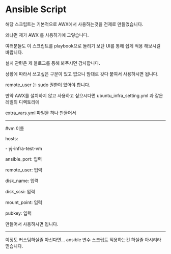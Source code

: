 # Ansible Script

해당 스크립트는 기본적으로 AWX에서 사용하는것을 전제로 만들었습니다.

왜냐면 제가 AWX 를 사용하기에 그렇습니다.

여러분들도 이 스크립트를 playbook으로 돌리기 보단 UI를 통해 쉽게 적용 해보시길 바랍니다.

설치 관련은 제 블로그를 통해 봐주시면 감사합니다.

상황에 따라서 쓰고싶은 구문이 있고 없으니 맘대로 갖다 붙여서 사용하시면 됩니다.

remote_user 는 sudo 권한이 있어야 합니다.

만약 AWX를 설치하지 않고 사용하고 싶으시다면 ubuntu_infra_setting.yml 과 같은 레벨의 디렉토리에

extra_vars.yml 파일을 하나 만들어서

---

#vm 이름

hosts: 

\- yj-infra-test-vm

ansible_port: 입력

remote_user:  입력

disk_name: 입력

disk_scsi: 입력

mount_point: 입력

pubkey: 입력

만들어서 사용하시면 됩니다.

---

이정도 커스텀하실줄 아신다면... ansible 변수 스크립트 적용하는건 하실줄 아시리라 믿습니다.